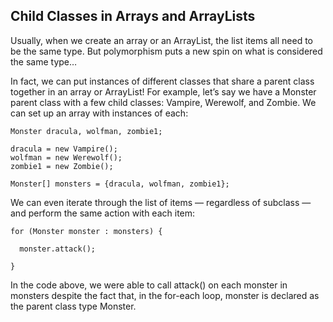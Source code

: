 ## Child Classes in Arrays and ArrayLists

Usually, when we create an array or an ArrayList, the list items all need to be the same type. But polymorphism puts a new spin on what is considered the same type…

In fact, we can put instances of different classes that share a parent class together in an array or ArrayList! For example, let’s say we have a Monster parent class with a few child classes: Vampire, Werewolf, and Zombie. We can set up an array with instances of each:

```
Monster dracula, wolfman, zombie1;

dracula = new Vampire();
wolfman = new Werewolf();
zombie1 = new Zombie();

Monster[] monsters = {dracula, wolfman, zombie1};

```

We can even iterate through the list of items — regardless of subclass — and perform the same action with each item:

```
for (Monster monster : monsters) {

  monster.attack();

}

```

In the code above, we were able to call attack() on each monster in monsters despite the fact that, in the for-each loop, monster is declared as the parent class type Monster.
